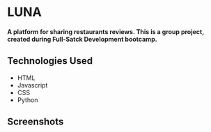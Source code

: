 # LUNA

#### A platform for sharing restaurants reviews. This is a group project, created during Full-Satck Development bootcamp.

## Technologies Used

* HTML
* Javascript
* CSS
* Python

## Screenshots

[home]: ./screenshots/home.png

[home1]: ./screenshots/home1.png

[create]: ./screenshots/create_new.png

[user]: ./screenshots/userfrofile.png